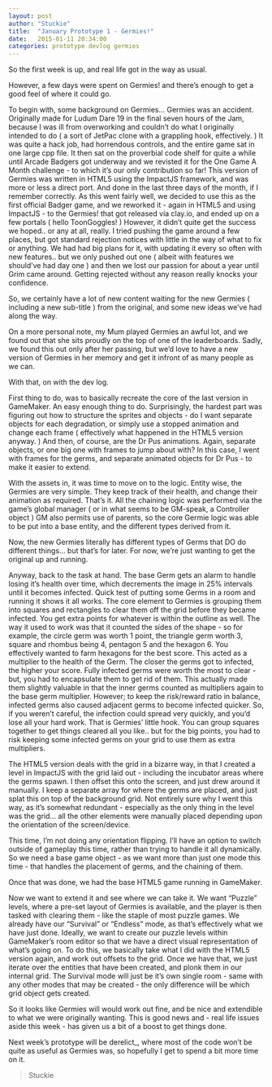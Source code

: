 ```yaml
---
layout: post
author: "Stuckie"
title:  "January Prototype 1 - Germies!"
date:   2015-01-11 20:34:00
categories: prototype devlog germies
---
```


So the first week is up, and real life got in the way as usual.

However, a few days were spent on Germies! and there’s enough to get a good feel of where it could go.

To begin with, some background on Germies… Germies was an accident. Originally made for Ludum Dare 19 in the final seven hours of the Jam, because I was ill from overworking and couldn’t do what I originally intended to do ( a sort of JetPac clone with a grappling hook, effectively. ) It was quite a hack job, had horrendous controls, and the entire game sat in one large cpp file. It then sat on the proverbial code shelf for quite a while until Arcade Badgers got underway and we revisted it for the One Game A Month challenge - to which it’s our only contribution so far! This version of Germies was written in HTML5 using the ImpactJS framework, and was more or less a direct port. And done in the last three days of the month, if I remember correctly. As this went fairly well, we decided to use this as the first official Badger game, and we reworked it - again in HTML5 and using ImpactJS - to the Germies! that got released via clay.io, and ended up on a few portals ( hello ToonGoggles! ) However, it didn’t quite get the success we hoped.. or any at all, really. I tried pushing the game around a few places, but got standard rejection notices with little in the way of what to fix or anything. We had had big plans for it, with updating it every so often with new features.. but we only pushed out one ( albeit with features we should’ve had day one ) and then we lost our passion for about a year until Grim came around. Getting rejected without any reason really knocks your confidence.

So, we certainly have a lot of new content waiting for the new Germies ( including a new sub-title ) from the original, and some new ideas we’ve had along the way.

On a more personal note, my Mum played Germies an awful lot, and we found out that she sits proudly on the top of one of the leaderboards. Sadly, we found this out only after her passing, but we’d love to have a new version of Germies in her memory and get it infront of as many people as we can.

With that, on with the dev log.

First thing to do, was to basically recreate the core of the last version in GameMaker. An easy enough thing to do. Surprisingly, the hardest part was figuring out how to structure the sprites and objects - do I want separate objects for each degradation, or simply use a stopped animation and change each frame ( effectively what happened in the HTML5 version anyway. ) And then, of course, are the Dr Pus animations. Again, separate objects, or one big one with frames to jump about with? In this case, I went with frames for the germs, and separate animated objects for Dr Pus - to make it easier to extend.

With the assets in, it was time to move on to the logic. Entity wise, the Germies are very simple. They keep track of their health, and change their animation as required. That’s it. All the chaining logic was performed via the game’s global manager ( or in what seems to be GM-speak, a Controller object ) GM also permits use of parents, so the core Germie logic was able to be put into a base entity, and the different types derived from it.

Now, the new Germies literally has different types of Germs that DO do different things… but that’s for later. For now, we’re just wanting to get the original up and running.

Anyway, back to the task at hand. The base Germ gets an alarm to handle losing it’s health over time, which decrements the image in 25% intervals until it becomes infected. Quick test of putting some Germs in a room and running it shows it all works. The core element to Germies is grouping them into squares and rectangles to clear them off the grid before they became infected. You get extra points for whatever is within the outline as well. The way it used to work was that it counted the sides of the shape - so for example, the circle germ was worth 1 point, the triangle germ worth 3, square and rhombus being 4, pentagon 5 and the hexagon 6. You effectively wanted to farm hexagons for the best score. This acted as a multiplier to the health of the Germ. The closer the germs got to infected, the higher your score. Fully infected germs were worth the most to clear - but, you had to encapsulate them to get rid of them. This actually made them slightly valuable in that the inner germs counted as multipliers again to the base germ multiplier. However; to keep the risk/reward ratio in balance, infected germs also caused adjacent germs to become infected quicker. So, if you weren’t careful, the infection could spread very quickly, and you’d lose all your hard work. That is Germies’ little hook. You can group squares together to get things cleared all you like.. but for the big points, you had to risk keeping some infected germs on your grid to use them as extra multipliers.

The HTML5 version deals with the grid in a bizarre way, in that I created a level in ImpactJS with the grid laid out - including the incubator areas where the germs spawn. I then offset this onto the screen, and just drew around it manually. I keep a separate array for where the germs are placed, and just splat this on top of the background grid. Not entirely sure why I went this way, as it’s somewhat redundant - especially as the only thing in the level was the grid… all the other elements were manually placed depending upon the orientation of the screen/device.

This time, I’m not doing any orientation flipping. I’ll have an option to switch outside of gameplay this time, rather than trying to handle it all dynamically. So we need a base game object - as we want more than just one mode this time - that handles the placement of germs, and the chaining of them.

Once that was done, we had the base HTML5 game running in GameMaker.

Now we want to extend it and see where we can take it. We want “Puzzle” levels, where a pre-set layout of Germies is available, and the player is then tasked with clearing them - like the staple of most puzzle games. We already have our “Survival” or “Endless” mode, as that’s effectively what we have just done. Ideally, we want to create our puzzle levels within GameMaker’s room editor so that we have a direct visual representation of what’s going on. To do this, we basically take what I did with the HTML5 version again, and work out offsets to the grid. Once we have that, we just iterate over the entities that have been created, and plonk them in our internal grid. The Survival mode will just be it’s own single room - same with any other modes that may be created - the only difference will be which grid object gets created.

So it looks like Germies will would work out fine, and be nice and extendible to what we were originally wanting. This is good news and - real life issues aside this week - has given us a bit of a boost to get things done.

Next week’s prototype will be derelict_, where most of the code won’t be quite as useful as Germies was, so hopefully I get to spend a bit more time on it.

> Stuckie